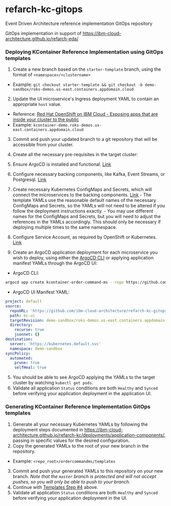 # refarch-kc-gitops
Event Driven Architecture reference implementation GitOps repository

GitOps implementation in support of https://ibm-cloud-architecture.github.io/refarch-eda/


### Deploying KContainer Reference Implementation using GitOps templates

1. Create a new branch based on the `starter-template` branch, using the format of `<namespace>/<clustername>`
  - Example: `git checkout starter-template && git checkout -b demo-sandbox/roks-demos.us-east.containers.appdomain.cloud`
2. Update the UI microservice's Ingress deployment YAML to contain an appropriate `host` value.
  - Reference: [Red Hat OpenShift on IBM Cloud - Exposing apps that are inside your cluster to the public](https://cloud.ibm.com/docs/openshift?topic=openshift-ingress#ingress_expose_public)
  - Example: `kcontainer-demo.roks-demos.us-east.containers.appdomain.cloud`
3. Commit and push your updated branch to a git repository that will be accessible from your cluster.
3. Create all the necessary pre-requisites in the target cluster:
  1. Ensure ArgoCD is installed and functional. [Link](https://argoproj.github.io/argo-cd/getting_started/)
  2. Configure necessary backing components, like Kafka, Event Streams, or Postgresql. [Link](https://ibm-cloud-architecture.github.io/refarch-kc/deployments/backing-services/)
  3. Create necessary Kubernetes ConfigMaps and Secrets, which will connect the microservices to the backing components. [Link](https://ibm-cloud-architecture.github.io/refarch-kc/deployments/backing-services/)
    - The template YAMLs use the reasonable default names of the necessary ConfigMaps and Secrets, so the YAMLs will not need to be altered if you follow the deployment instructions exactly.
    - You may use different names for the ConfigMaps and Secrets, but you will need to adjust the references in the YAMLs accordingly.  This should only be necessary if deploying multiple times to the same namespace.
  4. Configure Service Account, as required by OpenShift or Kubernetes. [Link](https://ibm-cloud-architecture.github.io/refarch-kc/deployments/application-components/#openshift-container-platform-311)

4. Create an ArgoCD application deployment for each microservice you wish to deploy, using either the [ArgoCD CLI](https://argoproj.github.io/argo-cd/getting_started/#2-download-argo-cd-cli) or applying application manifest YAMLs through the ArgoCD UI:
  - ArgoCD CLI:
```bash
argocd app create kcontainer-order-command-ms --repo https://github.com/ibm-cloud-architecture/refarch-kc-gitops.git --revision demo-sandbox/roks-demos.us-east.containers.appdomain.cloud --path kc-ui --directory-recurse --dest-server https://kubernetes.default.svc --dest-namespace demo-sandbox --sync-policy automated --self-heal --auto-prune
```
  - ArgoCD UI Manifest YAML:
```yaml
project: default
source:
  repoURL: 'https://github.com/ibm-cloud-architecture/refarch-kc-gitops.git'
  path: kc-ui
  targetRevision: demo-sandbox/roks-demos.us-east.containers.appdomain.cloud
  directory:
    recurse: true
    jsonnet: {}
destination:
  server: 'https://kubernetes.default.svc'
  namespace: demo-sandbox
syncPolicy:
  automated:
    prune: true
    selfHeal: true
```
5. You should be able to see ArgoCD applying the YAMLs to the target cluster by watching `kubectl get pods`.
6.  Validate all application `Status` conditions are both `Healthy` and `Synced` before verifying your application deployment in the application UI.


### Generating KContainer Reference Implementation GitOps templates

1. Generate all your necessary Kubernetes YAMLs by following the deployment steps documented in https://ibm-cloud-architecture.github.io/refarch-kc/deployments/application-components/, passing in specific values for the desired configuration.
2. Copy the generated YAMLs to the root of your new branch in the repository.
  - Example: `<repo_root>/ordercommandms/templates`
3. Commit and push your generated YAMLs to this repository on your new branch.  _Note that the `master` branch is protected and will not accept pushes, so you will only be able to push to your branch._
4. Continue with [Templates Step #4](#deploying-kcontainer-reference-implementation-using-git-ops-templates) above.
5.  Validate all application `Status` conditions are both `Healthy` and `Synced` before verifying your application deployment in the UI.
